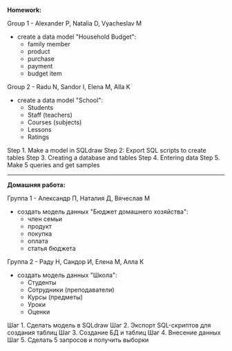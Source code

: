**Homework:**

Group 1 - Alexander P, Natalia D, Vyacheslav M
- create a data model "Household Budget":
    - family member
    - product
    - purchase
    - payment
    - budget item

Group 2 - Radu N, Sandor I, Elena M, Alla K
- create a data model "School":
    - Students
    - Staff (teachers)
    - Courses (subjects)
    - Lessons
    - Ratings

Step 1. Make a model in SQLdraw
Step 2: Export SQL scripts to create tables
Step 3. Creating a database and tables
Step 4. Entering data
Step 5. Make 5 queries and get samples

--------------------------------------------------

**Домашняя работа:**

Группа 1 - Александр П, Наталия Д, Вячеслав М
- создать модель данных "Бюджет домашнего хозяйства":
    - член семьи
    - продукт
    - покупка
    - оплата
    - статья бюджета

Группа 2 - Раду Н, Сандор И, Елена М, Алла К
- создать модель данных "Школа":
    - Студенты
    - Сотрудники (преподаватели)
    - Курсы (предметы)
    - Уроки
    - Оценки

Шаг 1. Сделать модель в SQLdraw
Шаг 2. Экспорт SQL-скриптов для создания таблиц
Шаг 3. Создание БД и таблиц
Шаг 4. Внесение данных
Шаг 5. Сделать 5 запросов и получить выборки


